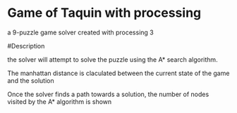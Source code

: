 # Game of Taquin with processing 
 a 9-puzzle game solver created with processing 3

#Description

the solver will attempt to solve the puzzle using the A* search algorithm.

 


The manhattan distance is claculated between the current state of the game and the solution 

Once the solver finds a path towards a solution, the number of nodes visited by the A* algorithm is shown
 

